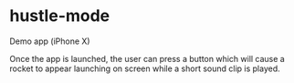 # hustle-mode
Demo app (iPhone X) 

Once the app is launched, the user can press a button which will cause a rocket to appear launching on screen while a short sound clip is played.
